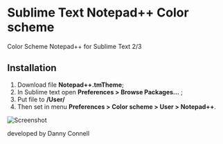 # Sublime Text Notepad++ Color scheme
 Color Scheme Notepad++ for Sublime Text 2/3

## Installation
1. Download file <strong>Notepad++.tmTheme</strong>;
2. In Sublime text open <strong>Preferences > Browse Packages...</strong> ;
3. Put file to <strong>/User/</strong>
4. Then set in menu <strong>Preferences > Color scheme > User > Notepad++</strong>.

<img src="http://i.imgur.com/fOS8uNL.png" alt="Screenshot"></img>

developed by Danny Connell
